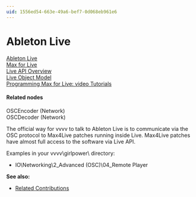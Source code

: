 ```yaml
---
uid: 1556ed54-663e-49a6-bef7-0d068eb961e6
---
```


# Ableton Live


<a href="https://www.ableton.com/" class="extURL" target="_blank">Ableton Live</a>  
<a href="https://www.ableton.com/en/live/max-for-live/" class="extURL" target="_blank">Max for Live</a>  
<a href="http://cycling74.com/docs/max5/refpages/m4l-ref/m4l_live_api_overview.html" class="extURL" target="_blank">Live API Overview</a>  
<a href="http://cycling74.com/docs/max5/refpages/m4l-ref/m4l_live_object_model.html" class="extURL" target="_blank">Live Object Model</a>  
<a href="http://cycling74.com/wiki/index.php?title=Category:Programming_In_Max_for_Live" class="extURL" target="_blank">Programming Max for Live: video Tutorials</a>  

#### Related nodes
<span class="node">OSCEncoder (Network)</span>  
<span class="node">OSCDecoder (Network)</span>  



The official way for vvvv to talk to Ableton Live is to communicate via the OSC protocol to Max4Live patches running inside Live. Max4Live patches have almost full access to the software via Live API.  

Examples in your vvvv\girlpower\ directory:  
* IO\Networking\2_Advanced (OSC)\04_Remote Player  

**See also:**  
* <a href="https://vvvv.org/contributions/1353+1351+2439+1352+7934+2438+1354+1355/8112+3419" class="extURL" target="_blank">Related Contributions</a>  



